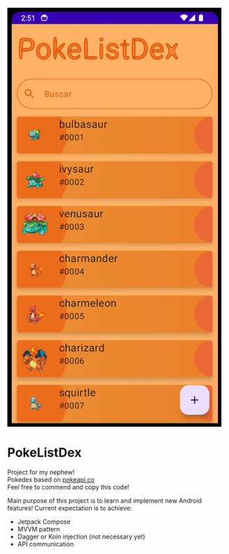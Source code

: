 ![bookDex Logo](/readme/pokelistdex.png)
<!-- [Check bookDex Screen here ^^](/readme_assets/bookdex.png) -->


# PokeListDex
Project for my nephew! <br>
Pokedex based on [pokeapi.co](https://pokeapi.co/) <br>
Feel free to commend and copy this code!

Main purpose of this project is to learn and implement new Android features!
Current expectation is to achieve: 
- Jetpack Compose
- MVVM pattern
- Dagger or Koin injection (not necessary yet)
- API communication